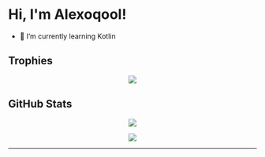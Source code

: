 # Hi, I'm Alexoqool!

- 🌱 I’m currently learning Kotlin

## Trophies
<p align="center">
  <img src="https://github-profile-trophy.vercel.app/?username=alexoqool" />
</p>

## GitHub Stats
<p align="center">
  <img src="https://github-readme-stats.vercel.app/api?username=alexoqool&show_icons=true&count_private=true&hide_border=true" />
</p>

<p align="center">
  <img src="https://komarev.com/ghpvc/?username=alexoqool&&style=flat-square" align="center" />
</p>

---